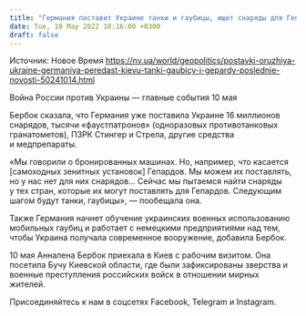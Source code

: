 ```yaml
---
title: "Германия поставит Украине танки и гаубицы, ищет снаряды для Гепардов — глава МИД"
date: Tue, 10 May 2022 18:16:00 +0300
draft: false
---
```

Источник: Новое Время https://nv.ua/world/geopolitics/postavki-oruzhiya-ukraine-germaniya-peredast-kievu-tanki-gaubicy-i-gepardy-poslednie-novosti-50241014.html


Война России против Украины — главные события 10 мая

 Бербок сказала, что Германия уже поставила Украине 16 миллионов снарядов, тысячи «фаустпатронов» (одноразовых противотанковых гранатометов), ПЗРК Стингер и Стрела, другие средства и медпрепараты.

«Мы говорили о бронированных машинах. Но, например, что касается [самоходных зенитных установок] Гепардов. Мы можем их поставлять, но у нас нет для них снарядов… Сейчас мы пытаемся найти снаряды у тех стран, которые их могут поставлять для Гепардов. Следующим шагом будут танки, гаубицы», — пообещала она.

Также Германия начнет обучение украинских военных использованию мобильных гаубиц и работает с немецкими предприятиями над тем, чтобы Украина получала современное вооружение, добавила Бербок.

10 мая Анналена Бербок приехала в Киев с рабочим визитом. Она посетила Бучу Киевской области, где были зафиксированы зверства и военные преступления российских войск в отношении мирных жителей.

Присоединяйтесь к нам в соцсетях Facebook, Telegram и Instagram.
